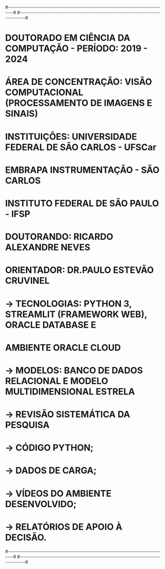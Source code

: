 
#--------------------------------------------------------------------------------#
#--------------------------------------------------------------------------------#
# DOUTORADO EM CIÊNCIA DA COMPUTAÇÃO - PERÍODO: 2019 - 2024                      #
# ÁREA DE CONCENTRAÇÃO: VISÃO COMPUTACIONAL (PROCESSAMENTO DE IMAGENS E SINAIS)  #
# INSTITUIÇÕES: UNIVERSIDADE FEDERAL DE SÃO CARLOS - UFSCar                      #
#               EMBRAPA INSTRUMENTAÇÃO - SÃO CARLOS                              #
#               INSTITUTO FEDERAL DE SÃO PAULO - IFSP                            #         
# DOUTORANDO: RICARDO ALEXANDRE NEVES                                            #
# ORIENTADOR: DR.PAULO ESTEVÃO CRUVINEL                                          #
#                                                                                #
# -> TECNOLOGIAS: PYTHON 3, STREAMLIT (FRAMEWORK WEB), ORACLE DATABASE E         #
#                 AMBIENTE ORACLE CLOUD                                          #
# -> MODELOS: BANCO DE DADOS RELACIONAL E MODELO MULTIDIMENSIONAL ESTRELA        #
# -> REVISÃO SISTEMÁTICA DA PESQUISA                                             #
# -> CÓDIGO PYTHON;                                                              #
# -> DADOS DE CARGA;                                                             #
# -> VÍDEOS DO AMBIENTE DESENVOLVIDO;                                            #
# -> RELATÓRIOS DE APOIO À DECISÃO.                                              #
#--------------------------------------------------------------------------------#
#--------------------------------------------------------------------------------#
